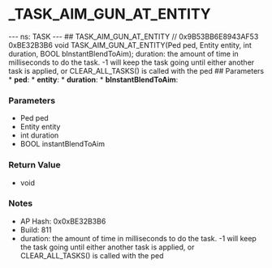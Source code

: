 # _TASK_AIM_GUN_AT_ENTITY

--- ns: TASK --- ## TASK_AIM_GUN_AT_ENTITY  // 0x9B53BB6E8943AF53 0xBE32B3B6 void TASK_AIM_GUN_AT_ENTITY(Ped ped, Entity entity, int duration, BOOL bInstantBlendToAim);  duration: the amount of time in milliseconds to do the task.  -1 will keep the task going until either another task is applied, or CLEAR_ALL_TASKS() is called with the ped  ## Parameters * **ped**: * **entity**: * **duration**: * **bInstantBlendToAim**:

### Parameters
* Ped ped
* Entity entity
* int duration
* BOOL instantBlendToAim

### Return Value
* void

### Notes
* AP Hash: 0x0xBE32B3B6
* Build: 811
* duration: the amount of time in milliseconds to do the task.  -1 will keep the task going until either another task is applied, or CLEAR_ALL_TASKS() is called with the ped

